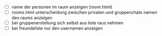 - [ ] name der personen im raum anzeigen (room.html)
- [ ] rooms.html unterscheidung zwischen privaten und gruppenchats
  namen des raums anzeigen
- [ ] bei gruppenerstellung sich selbst aus liste raus nehmen
- [ ] bei freundeliste nur den usernamen anzeigen
